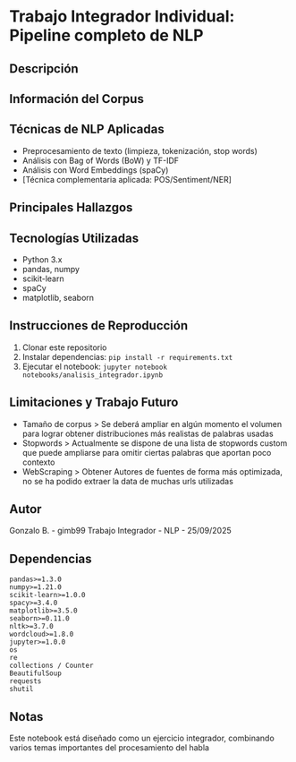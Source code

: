 # Trabajo Integrador Individual: Pipeline completo de NLP
## Descripción


## Información del Corpus

## Técnicas de NLP Aplicadas
- Preprocesamiento de texto (limpieza, tokenización, stop words)
- Análisis con Bag of Words (BoW) y TF-IDF
- Análisis con Word Embeddings (spaCy)
- [Técnica complementaria aplicada: POS/Sentiment/NER]

## Principales Hallazgos

## Tecnologías Utilizadas
- Python 3.x
- pandas, numpy
- scikit-learn
- spaCy
- matplotlib, seaborn

## Instrucciones de Reproducción
1. Clonar este repositorio
2. Instalar dependencias: `pip install -r requirements.txt`
3. Ejecutar el notebook: `jupyter notebook notebooks/analisis_integrador.ipynb`

## Limitaciones y Trabajo Futuro
- Tamaño de corpus > Se deberá ampliar en algún momento el volumen para lograr obtener distribuciones más realistas de palabras usadas
- Stopwords > Actualmente se dispone de una lista de stopwords custom que puede ampliarse para omitir ciertas palabras que aportan poco contexto
- WebScraping > Obtener Autores de fuentes de forma más optimizada, no se ha podido extraer la data de muchas urls utilizadas

## Autor
Gonzalo B. - gimb99
Trabajo Integrador - NLP - 25/09/2025

## Dependencias

```
pandas>=1.3.0
numpy>=1.21.0
scikit-learn>=1.0.0
spacy>=3.4.0
matplotlib>=3.5.0
seaborn>=0.11.0
nltk>=3.7.0
wordcloud>=1.8.0
jupyter>=1.0.0
os
re
collections / Counter
BeautifulSoup
requests
shutil
```

## Notas
Este notebook está diseñado como un ejercicio integrador, combinando varios temas importantes del procesamiento del habla


